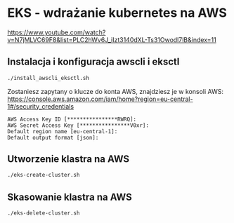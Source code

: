 # EKS - wdrażanie kubernetes na AWS

<https://www.youtube.com/watch?v=N7jMLVC69F8&list=PLC2hWv6J_iIzt3140dXL-Ts31Owodl7lB&index=11>

## Instalacja i konfiguracja awscli i eksctl

```bash
./install_awscli_eksctl.sh
```

Zostaniesz zapytany o klucze do konta AWS, znajdziesz je w konsoli AWS: <https://console.aws.amazon.com/iam/home?region=eu-central-1#/security_credentials>

```text
AWS Access Key ID [****************RWRQ]:
AWS Secret Access Key [****************V0xr]:
Default region name [eu-central-1]:
Default output format [json]:
```

## Utworzenie klastra na AWS

```bash
./eks-create-cluster.sh
```

## Skasowanie klastra na AWS

```bash
./eks-delete-cluster.sh
```
